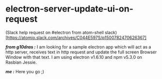 # electron-server-update-ui-on-request

(Slack help request on #electron from atom-shell slack)[https://atomio.slack.com/archives/C044E597S/p1500782470626367]

***from g10dras :***
I am looking for a  sample electron app which will act as a http server, receives text in http request and update the full screen Browser Window with that text.
I am using electron v1.6.10 and npm v5.3.0 on Rasbian Jessie.

***me :***
Here you go ;)
